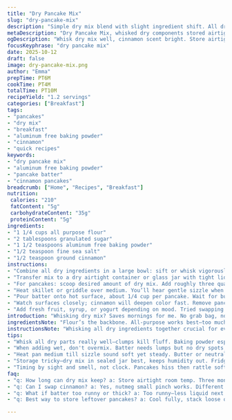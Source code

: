 ```yaml
---
title: "Dry Pancake Mix"
slug: "dry-pancake-mix"
description: "Simple dry mix blend with slight ingredient shift. All dry parts whisked well, stored airtight up to three months, ready to grab for quick batter. Used old tricks to keep fluffiness, changed baking powder type; added a touch of cinnamon for wake-up aroma. Adjusted salt down a bit, cut sugar slightly to stop browning too fast on pan. Timing less critical here, look for bubbly edges and matte surface on griddle. Texture clues over clocks. Tried with some whole wheat, kept mostly all-purpose, good for midweek stacks. Easy store and go for mornings when brain’s fogged but hunger’s loud."
metaDescription: "Dry Pancake Mix, whisked dry components stored airtight. Cinnamon aroma, aluminum-free baking powder, adjusted salt and sugar levels for reliable fluffy pancakes."
ogDescription: "Whisk dry mix well, cinnamon scent bright. Store airtight, no fridge. Bubbles signal cook time. Adjust milk, butter for batter flow. Watch edges before flip."
focusKeyphrase: "dry pancake mix"
date: 2025-10-12
draft: false
image: dry-pancake-mix.png
author: "Emma"
prepTime: PT6M
cookTime: PT4M
totalTime: PT10M
recipeYield: "1.2 servings"
categories: ["Breakfast"]
tags:
- "pancakes"
- "dry mix"
- "breakfast"
- "aluminum free baking powder"
- "cinnamon"
- "quick recipes"
keywords:
- "dry pancake mix"
- "aluminum free baking powder"
- "pancake batter"
- "cinnamon pancakes"
breadcrumb: ["Home", "Recipes", "Breakfast"]
nutrition: 
 calories: "210"
 fatContent: "5g"
 carbohydrateContent: "35g"
 proteinContent: "5g"
ingredients:
- "1 1/4 cups all purpose flour"
- "2 tablespoons granulated sugar"
- "1 1/2 teaspoons aluminum free baking powder"
- "1/2 teaspoon fine sea salt"
- "1/2 teaspoon ground cinnamon"
instructions:
- "Combine all dry ingredients in a large bowl: sift or whisk vigorously to integrate baking powder and salt fully. No clumps. Cinnamon sneaks in aroma early."
- "Transfer mix to a dry airtight container or glass jar with tight lid, store in pantry, no fridge needed. Keep away from humidity and sunlight. Use within 3 months, or baking powder starts tiring out."
- "For pancakes: scoop desired amount of dry mix. Add roughly three quarters cup milk, one beaten egg, and two tablespoons melted butter or oil. Stir just until lumps disappear. Overmix and you'll lose air—flat pancakes. Batter should be thick with some flow, dropping slowly but holding shape."
- "Heat skillet or griddle over medium. You’ll hear gentle sizzle when ready. Grease lightly with butter or neutral oil."
- "Pour batter onto hot surface, about 1/4 cup per pancake. Wait for bubbles to pop and edges to set—dry looking but not burnt. Flip with spatula. Cook until second side is golden, like warm honey color."
- "Watch surfaces closely; cinnamon will deepen color fast. Remove pancakes to plate, stack gently. Serve immediately or keep loosely covered on warm pan off heat while finishing batch."
- "Add fresh fruit, syrup, or yogurt depending on mood. Tried swapping milk for buttermilk once - tangy note but thinner batter too. Adjust by less liquid if trying."
introduction: "Whisking dry mix? Saves mornings for me. No grab bag, no spills. Been burned by clumpy baking powder—watch for lumps. Flour sifts like dust, catching light. Cinnamon’s trick: wakes up the batter’s scent before wet mix jumps in. Salt plays shy but keeps sweetness honest. Stored jars stay cool, no fridge wars. Three months... or powder’s lost pep, pancakes deflate. Tried making entire batch moist ahead—nope. Better dry, then add liquid, stir, cook. Timing measured by bubbles, edges holding, not timers. Pancakes hiss on pan, then rattle softly as they brown, a golden invite. Texture firm, not rubbery—overmix sabotage. Learned to watch batter, not clock, the key to fluffy stacks."
ingredientsNote: "Flour’s the backbone. All-purpose works best—too much whole wheat dulls rise and changes crumb, although a bit can boost nutrition if you like grit. Switched out baking powder for aluminum-free variety; less metallic aftertaste, more reliable fluff. Sugar trimmed slightly; too much darkens pancakes prematurely. Salt’s cut down from usual readings to keep balance, avoiding dry edges. Added cinnamon—small twist—adds warmth and complexity without extra effort. If no cinnamon, a pinch of nutmeg works fine. Butter or oil added during batter mix locks moisture. Milk choice flexible—dairy or plant-based works, but thinner milks might need less liquid in batter. Avoid lumps via thorough whisking of dry mix, store in airtight container to prevent clumping from humidity."
instructionsNote: "Whisking all dry ingredients together crucial for even rise; uneven baking powder distribution kills fluffiness. Storing airtight keeps moisture out—condensation ruins leavening power. When ready, liquid addition must be gentle; excessive mixing breaks gluten, tough pancakes follow. Batter texture is key: thick but pourable, not runny or doughy. Heat pan to medium, testing readiness by drop of water flick—dances and evaporates. Grease pan lightly—too much oil fries edges, too little sticks. Pour batter, watch for bubbles forming and popping on surface before flipping—edge dries matte, signaling start of structure set. Flip quickly but confidently; second side cooks faster, golden color without burning is goal. Stack pancakes as cooked, cover loosely to hold warmth without sweating. Use sensory cues—sizzle, smell, appearance—over clock. If batter sits too long, rise fades; better fresh mix-up if time allows."
tips:
- "Whisk all dry parts really well—clumps kill fluff. Baking powder especially. Cinnamon adds aroma early, so mix evenly. Store airtight, moisture kills lifting power fast. No fridge, pantry good for three months max—longer means tired powder, flat results."
- "When adding wet, don't overmix. Batter needs lumps but no dry spots; stirring too much breaks air bubbles. Texture thick but flowing, not runny or doughy. Butter or oil in mix locks moisture, prevents dry crumb. Milk type flexible; thin milks need less—adjust liquid not blindly."
- "Heat pan medium till sizzle sound soft yet steady. Butter or neutral oil light grease only—too much fries edges, too little sticks. Pour batter quarter cup size. Watch bubbles pop on surface, edges turn matte and dry before flipping. Second side cooks quicker, golden with no burn."
- "Storage tricky—dry mix in sealed jar best, keeps humidity out. Fridge not needed, temperatures fluctuate. Use within three months or baking powder fades. If making batter ahead, better to do wet mix day of. Batter sits loses air, pancakes get flat, heavy texture."
- "Timing by sight and smell, not clock. Pancakes hiss then rattle soft as they brown. Cinnamon speeds coloring, watch closely. Flip fast when edges dry. Stack gently, cover loose—not airtight—to hold warmth without sweating. Texture firm but tender, not rubbery from overmix."
faq:
- "q: How long can dry mix keep? a: Store airtight room temp. Three months tops. Clumps mean humidity sneak. Baking powder goes flat, pancakes lose fluff. No fridge, condensation kills rise power. Tight seal needed, moisture enemy."
- "q: Can I swap cinnamon? a: Yes, nutmeg small pinch works. Different smell, less strong but warm. Or skip spice; mix straight with flour. Aroma fades but fluff stays. Butter or oil still needed for moist texture. Experiment mild first."
- "q: What if batter too runny or thick? a: Too runny—less liquid next time, add slowly. Too thick—add milk bit by bit. Thick batter drops slowly but holds shape; runny spills, flat pancakes. Stir gently to keep air bubbles. Texture is timing key."
- "q: Best way to store leftover pancakes? a: Cool fully, stack loose on plate. Cover loosely with foil or cloth to keep warm but avoid sweat. If fridge, wrap tight, reheat on skillet or toaster. Freeze single layers wrapped then sealed bag. Reheat gently or microwave moistens wrong."

---
```

